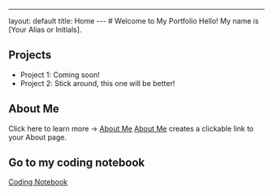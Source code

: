 ---
layout: default
title: Home
--- # Welcome to My Portfolio Hello! My name is [Your Alias or Initials].
## Projects
- Project 1: Coming soon!
- Project 2: Stick around, this one will be better!
## About Me
Click here to learn more → [About Me](about.md)
[About Me](about.md) creates a clickable link to your About page.

## Go to my coding notebook
[Coding Notebook](notebook.md)
